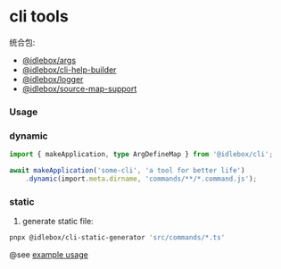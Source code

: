 # cli tools

统合包:
* [@idlebox/args](../args)
* [@idlebox/cli-help-builder](../builder)
* [@idlebox/logger](../logger)
* [@idlebox/source-map-support](../support)

### Usage

### dynamic

```ts
import { makeApplication, type ArgDefineMap } from '@idlebox/cli';

await makeApplication('some-cli', 'a tool for better life')
	.dynamic(import.meta.dirname, 'commands/**/*.command.js');
```

### static

1. generate static file:
```bash
pnpx @idlebox/cli-static-generator 'src/commands/*.ts'
```

@see [example usage](../../@build-script/package-tools/src/main.ts)
